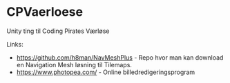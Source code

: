 # CPVaerloese
Unity ting til Coding Pirates Værløse


Links:
* https://github.com/h8man/NavMeshPlus - Repo hvor man kan download en Navigation Mesh løsning til Tilemaps.
* https://www.photopea.com/ - Online billedredigeringsprogram 
